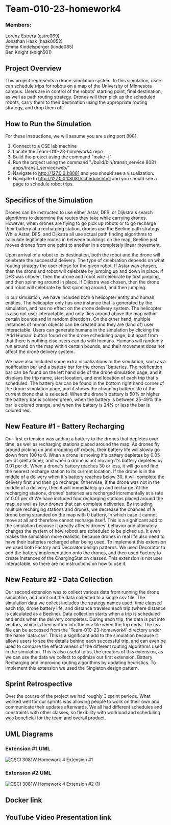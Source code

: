 # Team-010-23-homework4

### Members:
Lorenz Estrera (estre069)  
Jonathan Haak (haak0052)  
Emma Kindelsperger (kinde085)  
Ben Knight (knigh501)  

## Project Overview
This project represents a drone simulation system. In this simulation, users can schedule trips for robots on a map of the University of Minnesota campus. Users are in control of the robots' starting point, final destination, as well as path routing strategy. Drones will then pick up the scheduled robots, carry them to their destination using the appropriate routing strategy, and drop them off.  

## How to Run the Simulation
For these instructions, we will assume you are using port 8081.  
1. Connect to a CSE lab machine  
2. Locate the Team-010-23-homework4 repo  
3. Build the project using the command "make -j"  
4. Run the project using the command "./build/bin/transit_service 8081 apps/transit_service/web/"  
5. Navigate to http://127.0.0.1:8081 and you should see a visualization.  
6. Navigate to http://127.0.0.1:8081/schedule.html and you should see a page to schedule robot trips.  

## Specifics of the Simulation
Drones can be instructed to use either Astar, DFS, or Dijkstra's search algorithms to determine the routes they take while carrying drones. However, when drones are flying to go pick up robots or to go recharge their battery at a recharging station, drones use the Beeline path strategy. While Astar, DFS, and Dijkstra all use actual path finding algorithms to calculate legitimate routes in between buildings on the map, Beeline just moves drones from one point to another in a completely linear movement.  

Upon arrival of a robot to its destination, both the robot and the drone will celebrate the successful delivery. The type of celebration depends on what routing strategy the user chose for the given robot. If Astar was chosen, then the drone and robot will celebrate by jumping up and down in place. If DFS was chosen, then the drone and robot will celebrate by first jumping, and then spinning around in place. If Dijkstra was chosen, then the drone and robot will celebrate by first spinning around, and then jumping.  

In our simulation, we have included both a helicopter entity and human entities. The helicopter only has one instance that is generated by the simulation, and has no effect on the drone delivery system. The helicopter is also not user interactable, and only flies around above the map within certain bounds and in random directions. On the other hand, multiple instances of human objects can be created and they are (kind of) user interactable. Users can generate humans in the simulation by clicking the 'Add Human' button found on the drone scheduling page, but apart from that there is nothing else users can do with humans. Humans will randomly run around on the map within certain bounds, and their movement does not affect the drone delivery system.  

We have also included some extra visualizations to the simulation, such as a notification bar and a battery bar for the drones' batteries. The notification bar can be found on the left hand side of the drone simulation page, and it displays the trip name, start location, and end location of each trip that's scheduled. The battery bar can be found in the bottom right hand corner of the drone simulation page, and it shows the changing battery life of the current drone that is selected. When the drone's battery is 50% or higher the battery bar is colored green, when the battery is between 25-49% the bar is colored orange, and when the battery is 24% or less the bar is colored red.  


## New Feature #1 - Battery Recharging
Our first extension was adding a battery to the drones that depletes over time, as well as recharging stations placed around the map. As drones fly around picking up and dropping off robots, their battery life will slowly go down from 100 to 0. When a drone is moving it's battery depletes by 0.05 per dt (delta time), and when a drone is not moving it's battery depletes by 0.01 per dt. When a drone's battery reaches 30 or less, it will go and find the nearest recharge station to its current location. If the drone is in the middle of a delivery when it's battery reaches below 30, it will complete the delivery first and then go recharge. Otherwise, if the drone was not in the middle of a delivery, then it will immediately go and recharge. At the recharging stations, drones' batteries are recharged incrementally at a rate of 0.01 per dt We have included four recharging stations placed around the map, as well as four drones that can complete deliveries. By including multiple recharging stations and drones, we decrease the chances of a drone being stranded on the map with 0 battery, in which case it cannot move at all and therefore cannot recharge itself. This is a significant add to the simulation because it greatly affects drones' behavior and ultimately changes the system of how robots are scheduled to be picked up. It even makes the simulation more realistic, because drones in real life also need to have their batteries recharged after being used. To implement this extension we used both Factory and Decorator design patterns. We used Decorator to add the battery implementation onto the drones, and then used Factory to create instances of the ChargingStation classes. This extension is not user interactable, so there are no instructions on how to use it.  


## New Feature #2 - Data Collection
Our second extension was to collect various data from running the drone simulation, and print out the data collected to a single csv file. The simulation data we collect includes the strategy names used, time elapsed each trip, drone battery life, and distance traveled each trip (where distance is calculated as a Beeline). Data collection starts when a trip is scheduled and ends when the delivery completes. During each trip, the data is put into vectors, which is then written into the csv file when the trip ends. The csv file can be accessed from the 'Team-010-23-homework4' directory under the name 'data.csv'. This is a significant add to the simulation because it allows users to see the details behind each successful trip, and can even be used to compare the effectiveness of the different routing algorithms used in the simulation. This is also useful to us, the creators of this extension, as we can use the data we collect to optimize our first extension, Battery Recharging and improving routing algorithms by updating heuristics. To implement this extension we used the Singleton design pattern.  

## Sprint Retrospective
Over the course of the project we had roughly 3 sprint periods. What worked well for our sprints was allowing people to work on their own and communicate their updates afterwards. We all had different schedules and constraints with other classes, so flexibility with workload and scheduling was beneficial for the team and overall product.  


## UML Diagrams
### Extension #1 UML
![CSCI 3081W Homework 4 Extension #1](https://media.github.umn.edu/user/20875/files/7ad228c4-f42c-4514-a577-c381e4d3db4b)


### Extension #2 UML
![CSCI 3081W Homework 4 Extension #2 (1)](https://media.github.umn.edu/user/20875/files/56cc6567-4ab3-4bf0-961b-f0b2121ad7d5)


## Docker link

## YouTube Video Presentation link
